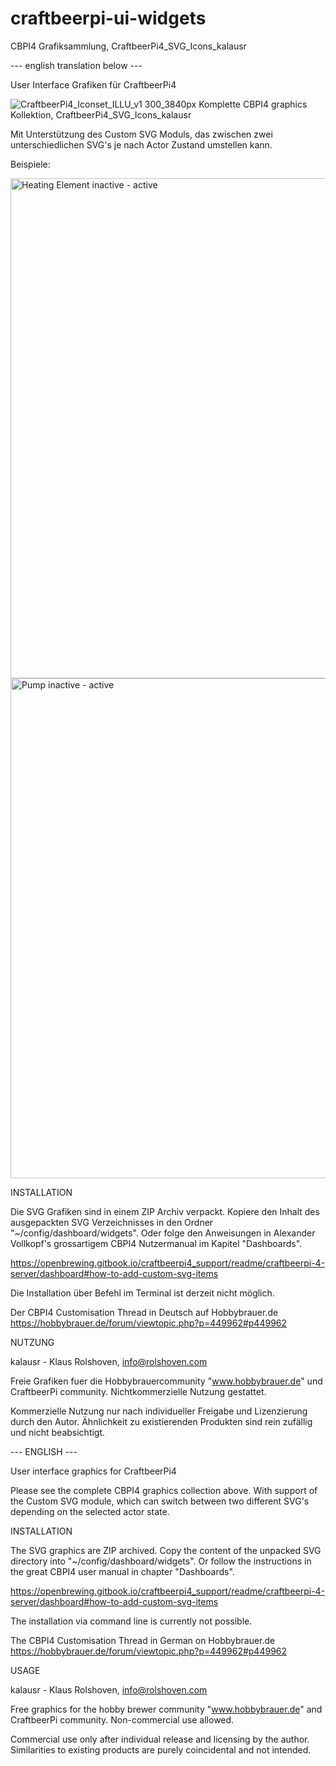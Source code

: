 # craftbeerpi-ui-widgets

CBPI4 Grafiksammlung, CraftbeerPi4_SVG_Icons_kalausr

--- english translation below ---

User Interface Grafiken für CraftbeerPi4

![CraftbeerPi4_Iconset_ILLU_v1 300_3840px](https://github.com/PiBrewing/craftbeerpi-ui-widgets/assets/87930313/76e096fc-184f-4914-b5de-0d3f77eb8a41)
Komplette CBPI4 graphics Kollektion, CraftbeerPi4_SVG_Icons_kalausr

Mit Unterstützung des Custom SVG Moduls, das zwischen zwei unterschiedlichen SVG's je nach Actor Zustand umstellen kann.

Beispiele:

<img width="800" alt="Heating Element inactive - active" src="https://github.com/PiBrewing/craftbeerpi-ui-widgets/assets/87930313/c768b9dd-2e5b-4e5e-8275-07a4252212e4">
<img width="800" alt="Pump inactive - active" src="https://github.com/PiBrewing/craftbeerpi-ui-widgets/assets/87930313/4f31c931-a9c9-4d61-a106-5fae8b85108f">



INSTALLATION

Die SVG Grafiken sind in einem ZIP Archiv verpackt. Kopiere den Inhalt des ausgepackten SVG Verzeichnisses in den Ordner "~/config/dashboard/widgets".
Oder folge den Anweisungen in Alexander Vollkopf's grossartigem CBPI4 Nutzermanual im Kapitel "Dashboards". 

https://openbrewing.gitbook.io/craftbeerpi4_support/readme/craftbeerpi-4-server/dashboard#how-to-add-custom-svg-items

Die Installation über Befehl im Terminal ist derzeit nicht möglich.

Der CBPI4 Customisation Thread in Deutsch auf Hobbybrauer.de
https://hobbybrauer.de/forum/viewtopic.php?p=449962#p449962

NUTZUNG

kalausr - Klaus Rolshoven, info@rolshoven.com

Freie Grafiken fuer die Hobbybrauercommunity "www.hobbybrauer.de" und CraftbeerPi community.
Nichtkommerzielle Nutzung gestattet.

Kommerzielle Nutzung nur nach individueller Freigabe und Lizenzierung durch den Autor. 
Ähnlichkeit zu existierenden Produkten sind rein zufällig und nicht beabsichtigt.


--- ENGLISH ---

User interface graphics for CraftbeerPi4

Please see the complete CBPI4 graphics collection above.
With support of the Custom SVG module, which can switch between two different SVG's depending on the selected actor state.

INSTALLATION

The SVG graphics are ZIP archived. Copy the content of the unpacked SVG directory into "~/config/dashboard/widgets".
Or follow the instructions in the great CBPI4 user manual in chapter "Dashboards".

https://openbrewing.gitbook.io/craftbeerpi4_support/readme/craftbeerpi-4-server/dashboard#how-to-add-custom-svg-items

The installation via command line is currently not possible.

The CBPI4 Customisation Thread in German on Hobbybrauer.de
https://hobbybrauer.de/forum/viewtopic.php?p=449962#p449962

USAGE

kalausr - Klaus Rolshoven, info@rolshoven.com

Free graphics for the hobby brewer community "www.hobbybrauer.de" and CraftbeerPi community.
Non-commercial use allowed.

Commercial use only after individual release and licensing by the author. 
Similarities to existing products are purely coincidental and not intended.

